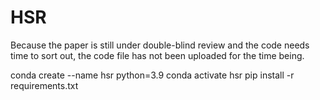 # HSR

Because the paper is still under double-blind review and the code needs time to sort out, the code file has not been uploaded for the time being.

conda create --name hsr python=3.9
conda activate hsr
pip install -r requirements.txt
